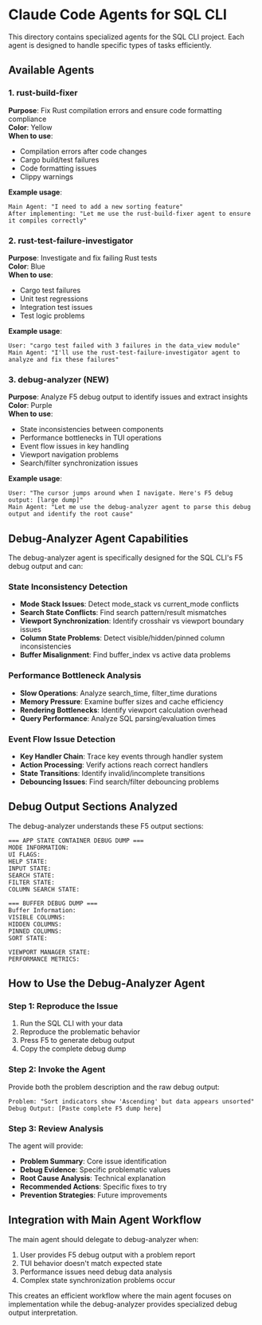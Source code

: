 # Claude Code Agents for SQL CLI

This directory contains specialized agents for the SQL CLI project. Each agent is designed to handle specific types of tasks efficiently.

## Available Agents

### 1. rust-build-fixer
**Purpose**: Fix Rust compilation errors and ensure code formatting compliance  
**Color**: Yellow  
**When to use**: 
- Compilation errors after code changes
- Cargo build/test failures
- Code formatting issues
- Clippy warnings

**Example usage**:
```
Main Agent: "I need to add a new sorting feature"
After implementing: "Let me use the rust-build-fixer agent to ensure it compiles correctly"
```

### 2. rust-test-failure-investigator  
**Purpose**: Investigate and fix failing Rust tests  
**Color**: Blue  
**When to use**:
- Cargo test failures
- Unit test regressions
- Integration test issues
- Test logic problems

**Example usage**:
```
User: "cargo test failed with 3 failures in the data_view module"
Main Agent: "I'll use the rust-test-failure-investigator agent to analyze and fix these failures"
```

### 3. debug-analyzer (NEW)
**Purpose**: Analyze F5 debug output to identify issues and extract insights  
**Color**: Purple  
**When to use**:
- State inconsistencies between components
- Performance bottlenecks in TUI operations  
- Event flow issues in key handling
- Viewport navigation problems
- Search/filter synchronization issues

**Example usage**:
```
User: "The cursor jumps around when I navigate. Here's F5 debug output: [large dump]"
Main Agent: "Let me use the debug-analyzer agent to parse this debug output and identify the root cause"
```

## Debug-Analyzer Agent Capabilities

The debug-analyzer agent is specifically designed for the SQL CLI's F5 debug output and can:

### State Inconsistency Detection
- **Mode Stack Issues**: Detect mode_stack vs current_mode conflicts
- **Search State Conflicts**: Find search pattern/result mismatches  
- **Viewport Synchronization**: Identify crosshair vs viewport boundary issues
- **Column State Problems**: Detect visible/hidden/pinned column inconsistencies
- **Buffer Misalignment**: Find buffer_index vs active data problems

### Performance Bottleneck Analysis  
- **Slow Operations**: Analyze search_time, filter_time durations
- **Memory Pressure**: Examine buffer sizes and cache efficiency
- **Rendering Bottlenecks**: Identify viewport calculation overhead
- **Query Performance**: Analyze SQL parsing/evaluation times

### Event Flow Issue Detection
- **Key Handler Chain**: Trace key events through handler system
- **Action Processing**: Verify actions reach correct handlers
- **State Transitions**: Identify invalid/incomplete transitions
- **Debouncing Issues**: Find search/filter debouncing problems

## Debug Output Sections Analyzed

The debug-analyzer understands these F5 output sections:

```
=== APP STATE CONTAINER DEBUG DUMP ===
MODE INFORMATION:
UI FLAGS: 
HELP STATE:
INPUT STATE:
SEARCH STATE:
FILTER STATE:
COLUMN SEARCH STATE:

=== BUFFER DEBUG DUMP ===
Buffer Information:
VISIBLE COLUMNS:
HIDDEN COLUMNS: 
PINNED COLUMNS:
SORT STATE:

VIEWPORT MANAGER STATE:
PERFORMANCE METRICS:
```

## How to Use the Debug-Analyzer Agent

### Step 1: Reproduce the Issue
1. Run the SQL CLI with your data
2. Reproduce the problematic behavior  
3. Press F5 to generate debug output
4. Copy the complete debug dump

### Step 2: Invoke the Agent
Provide both the problem description and the raw debug output:

```
Problem: "Sort indicators show 'Ascending' but data appears unsorted"
Debug Output: [Paste complete F5 dump here]
```

### Step 3: Review Analysis
The agent will provide:
- **Problem Summary**: Core issue identification
- **Debug Evidence**: Specific problematic values  
- **Root Cause Analysis**: Technical explanation
- **Recommended Actions**: Specific fixes to try
- **Prevention Strategies**: Future improvements

## Integration with Main Agent Workflow

The main agent should delegate to debug-analyzer when:
1. User provides F5 debug output with a problem report
2. TUI behavior doesn't match expected state
3. Performance issues need debug data analysis
4. Complex state synchronization problems occur

This creates an efficient workflow where the main agent focuses on implementation while the debug-analyzer provides specialized debug output interpretation.
